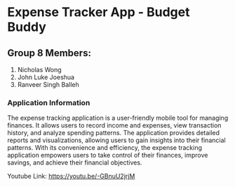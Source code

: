 # Expense Tracker App - Budget Buddy

## Group 8 Members:
1. Nicholas Wong <br />
2. John Luke Joeshua <br />
3. Ranveer Singh Balleh

### Application Information
The expense tracking application is a user-friendly mobile tool for managing finances. It allows users to record income and expenses, view transaction history, and analyze spending patterns. The application provides detailed reports and visualizations, allowing users to gain insights into their financial patterns. With its convenience and efficiency, the expense tracking application empowers users to take control of their finances, improve savings, and achieve their financial objectives.

Youtube Link: https://youtu.be/-GBnuU2jrjM
